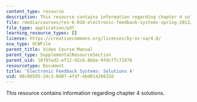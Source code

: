 ```yaml
---
content_type: resource
description: This resource contains information regarding chapter 4 solutions.
file: /media/courses/res-6-010-electronic-feedback-systems-spring-2013/98c0659524c38d874fdfebd01426632d_MITRES_6-010S13_sol04.pdf
file_type: application/pdf
learning_resource_types: []
license: https://creativecommons.org/licenses/by-nc-sa/4.0/
ocw_type: OCWFile
parent_title: Video Course Manual
parent_type: SupplementalResourceSection
parent_uid: 1870fed2-ef12-92c6-8bbe-9fdcf7c71870
resourcetype: Document
title: 'Electronic Feedback Systems: Solutions 4'
uid: 98c06595-24c3-8d87-4fdf-ebd01426632d
---
```

This resource contains information regarding chapter 4 solutions.